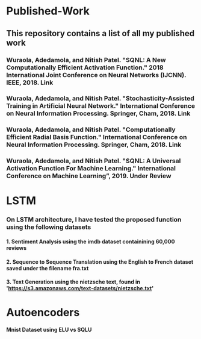 # Published-Work
## This repository contains a list of all my published work
### Wuraola, Adedamola, and Nitish Patel. "SQNL: A New Computationally Efficient Activation Function." 2018 International Joint Conference on Neural Networks (IJCNN). IEEE, 2018. Link
### Wuraola, Adedamola, and Nitish Patel. "Stochasticity-Assisted Training in Artificial Neural Network." International Conference on Neural Information Processing. Springer, Cham, 2018. Link
### 	Wuraola, Adedamola, and Nitish Patel. "Computationally Efficient Radial Basis Function." International Conference on Neural Information Processing. Springer, Cham, 2018. Link
### Wuraola, Adedamola, and Nitish Patel. "SQNL: A Universal Activation Function For Machine Learning." International Conference on Machine Learning”, 2019. Under Review

# LSTM
### On LSTM architecture, I have tested the proposed function using the following datasets
#### 1. Sentiment Analysis using the imdb dataset containining 60,000 reviews
#### 2. Sequence to Sequence Translation using the English to French dataset saved under the filename fra.txt
#### 3. Text Generation using the nietzsche text, found in 'https://s3.amazonaws.com/text-datasets/nietzsche.txt'
# Autoencoders
#### Mnist Dataset using ELU vs SQLU
